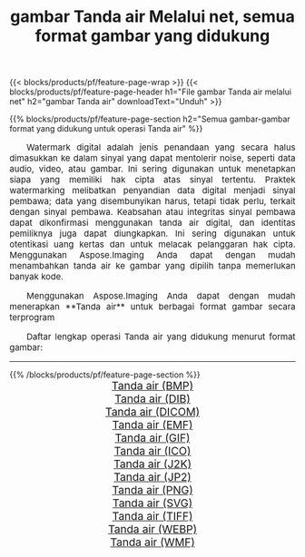 ﻿---
title: gambar Tanda air Melalui net, semua format gambar yang didukung 
weight: 3920
url: /id/net/watermark/ 
lang: id
langdirlevel: 2
locales: zh-hans,ja,it,ru,de,es,fr,nl,id,lt,pl,pt,vi,tr,ko,zh-hant,ar,hi,th,sv,cs,uk,he
description: Menggunakan Aspose.Imaging Anda dapat dengan mudah Tanda air gambar Via net
---

{{< blocks/products/pf/feature-page-wrap >}}
{{< blocks/products/pf/feature-page-header h1="File gambar Tanda air melalui net" h2="gambar Tanda air" downloadText="Unduh" >}}


{{% blocks/products/pf/feature-page-section  h2="Semua gambar-gambar format yang didukung untuk operasi Tanda air" %}}
<p align="justify" style="text-indent:2em;font-size:15px;">
Watermark digital adalah jenis penandaan yang secara halus dimasukkan ke dalam sinyal yang dapat mentolerir noise, seperti data audio, video, atau gambar. Ini sering digunakan untuk menetapkan siapa yang memiliki hak cipta atas sinyal tertentu. Praktek watermarking melibatkan penyandian data digital menjadi sinyal pembawa; data yang disembunyikan harus, tetapi tidak perlu, terkait dengan sinyal pembawa. Keabsahan atau integritas sinyal pembawa dapat dikonfirmasi menggunakan tanda air digital, dan identitas pemiliknya juga dapat diungkapkan. Ini sering digunakan untuk otentikasi uang kertas dan untuk melacak pelanggaran hak cipta. Menggunakan Aspose.Imaging Anda dapat dengan mudah menambahkan tanda air ke gambar yang dipilih tanpa memerlukan banyak kode.
</p>
<p align="justify" style="text-indent:2em;font-size:15px;">
Menggunakan Aspose.Imaging Anda dapat dengan mudah menerapkan **Tanda air** untuk berbagai format gambar secara terprogram
</p>
<p align="justify" style="text-indent:2em;font-size:15px;">
Daftar lengkap operasi Tanda air yang didukung menurut format gambar:
</p>
<hr/>
{{% /blocks/products/pf/feature-page-section %}}
<div class="container-fluid productfamilypage bg-gray">
    <div class="convertypes bg-gray agp-content section">
        <div class="container">
		<div class="row other-converters" style="gap: 10px;font-size: 19px;text-align:center;">
		    <div class='col-md-2 other-converter remove-lp remove-rp'><a href="/imaging/id/net/watermark/bmp/" style="padding:15px;">Tanda air (BMP)</a></div><div class='col-md-2 other-converter remove-lp remove-rp'><a href="/imaging/id/net/watermark/dib/" style="padding:15px;">Tanda air (DIB)</a></div><div class='col-md-2 other-converter remove-lp remove-rp'><a href="/imaging/id/net/watermark/dicom/" style="padding:15px;">Tanda air (DICOM)</a></div><div class='col-md-2 other-converter remove-lp remove-rp'><a href="/imaging/id/net/watermark/emf/" style="padding:15px;">Tanda air (EMF)</a></div><div class='col-md-2 other-converter remove-lp remove-rp'><a href="/imaging/id/net/watermark/gif/" style="padding:15px;">Tanda air (GIF)</a></div><div class='col-md-2 other-converter remove-lp remove-rp'><a href="/imaging/id/net/watermark/ico/" style="padding:15px;">Tanda air (ICO)</a></div><div class='col-md-2 other-converter remove-lp remove-rp'><a href="/imaging/id/net/watermark/j2k/" style="padding:15px;">Tanda air (J2K)</a></div><div class='col-md-2 other-converter remove-lp remove-rp'><a href="/imaging/id/net/watermark/jp2/" style="padding:15px;">Tanda air (JP2)</a></div><div class='col-md-2 other-converter remove-lp remove-rp'><a href="/imaging/id/net/watermark/png/" style="padding:15px;">Tanda air (PNG)</a></div><div class='col-md-2 other-converter remove-lp remove-rp'><a href="/imaging/id/net/watermark/svg/" style="padding:15px;">Tanda air (SVG)</a></div><div class='col-md-2 other-converter remove-lp remove-rp'><a href="/imaging/id/net/watermark/tiff/" style="padding:15px;">Tanda air (TIFF)</a></div><div class='col-md-2 other-converter remove-lp remove-rp'><a href="/imaging/id/net/watermark/webp/" style="padding:15px;">Tanda air (WEBP)</a></div><div class='col-md-2 other-converter remove-lp remove-rp'><a href="/imaging/id/net/watermark/wmf/" style="padding:15px;">Tanda air (WMF)</a></div>
                </div>
        </div>
    </div>
</div>
<br/>
